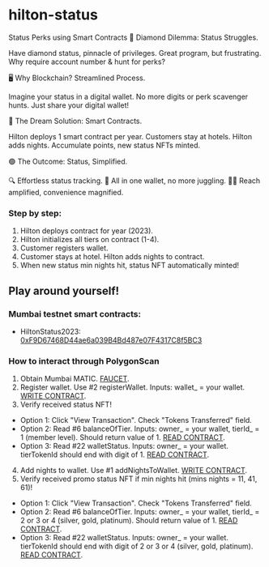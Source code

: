 # hilton-status

Status Perks using Smart Contracts
🔴 Diamond Dilemma: Status Struggles.

Have diamond status, pinnacle of privileges.
Great program, but frustrating.
Why require account number & hunt for perks?

🖥️ Why Blockchain? Streamlined Process.

Imagine your status in a digital wallet.
No more digits or perk scavenger hunts.
Just share your digital wallet!

🔗 The Dream Solution: Smart Contracts.

Hilton deploys 1 smart contract per year.
Customers stay at hotels. Hilton adds nights.
Accumulate points, new status NFTs minted.

🟢 The Outcome: Status, Simplified.

🔍 Effortless status tracking.
💎 All in one wallet, no more juggling.
🤝🏻 Reach amplified, convenience magnified.

### Step by step:
1. Hilton deploys contract for year (2023).
2. Hilton initializes all tiers on contract (1-4).
3. Customer registers wallet.
4. Customer stays at hotel. Hilton adds nights to contract.
5. When new status min nights hit, status NFT automatically minted!

## Play around yourself!

### Mumbai testnet smart contracts:
- HiltonStatus2023: [0xF9D67468D44ae6a039B4Bd487e07F4317C8f5BC3](https://mumbai.polygonscan.com/address/0xF9D67468D44ae6a039B4Bd487e07F4317C8f5BC3)

### How to interact through PolygonScan
1. Obtain Mumbai MATIC. [FAUCET](https://faucet.polygon.technology/).
2. Register wallet. Use #2 registerWallet. Inputs: wallet_ = your wallet. [WRITE CONTRACT](https://mumbai.polygonscan.com/address/0xF9D67468D44ae6a039B4Bd487e07F4317C8f5BC3#writeContract).
3. Verify received status NFT!
- Option 1: Click "View Transaction". Check "Tokens Transferred" field.
- Option 2: Read #6 balanceOfTier. Inputs: owner_ = your wallet, tierId_ = 1 (member level). Should return value of 1. [READ CONTRACT](https://mumbai.polygonscan.com/address/0xF9D67468D44ae6a039B4Bd487e07F4317C8f5BC3#readContract). 
- Option 3: Read #22 walletStatus. Inputs: owner_ = your wallet. tierTokenId should end with digit of 1. [READ CONTRACT](https://mumbai.polygonscan.com/address/0xF9D67468D44ae6a039B4Bd487e07F4317C8f5BC3#readContract). 
4. Add nights to wallet. Use #1 addNightsToWallet. [WRITE CONTRACT](https://mumbai.polygonscan.com/address/0xF9D67468D44ae6a039B4Bd487e07F4317C8f5BC3#writeContract).
5. Verify received promo status NFT if min nights hit (mins nights = 11, 41, 61)!
- Option 1: Click "View Transaction". Check "Tokens Transferred" field.
- Option 2: Read #6 balanceOfTier. Inputs: owner_ = your wallet, tierId_ = 2 or 3 or 4 (silver, gold, platinum). Should return value of 1. [READ CONTRACT](https://mumbai.polygonscan.com/address/0xF9D67468D44ae6a039B4Bd487e07F4317C8f5BC3#readContract). 
- Option 3: Read #22 walletStatus. Inputs: owner_ = your wallet. tierTokenId should end with digit of 2 or 3 or 4 (silver, gold, platinum). [READ CONTRACT](https://mumbai.polygonscan.com/address/0xF9D67468D44ae6a039B4Bd487e07F4317C8f5BC3#readContract). 